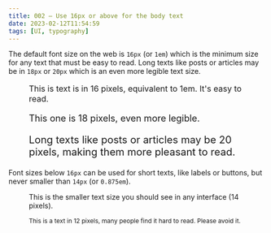 ```yaml
---
title: 002 — Use 16px or above for the body text
date: 2023-02-12T11:54:59
tags: [UI, typography]
---
```


The default font size on the web is `16px` (or `1em`) which is the minimum size
for any text that must be easy to read. Long texts like posts or articles may be
in `18px` or `20px` which is an even more legible text size.

<!-- more -->

<figure>
  <p style="font-size: 16px;">
    This is text is in 16 pixels, equivalent to 1em. It's easy to read.
  </p>
  <p style="font-size: 18px;">
    This one is 18 pixels, even more legible.
  </p>
  <p style="font-size: 20px;">
    Long texts like posts or articles may be 20 pixels, making them more pleasant to read.
  </p>
</figure>

Font sizes below `16px` can be used for short texts, like labels or buttons, but
never smaller than `14px` (or `0.875em`).

<figure>
  <p style="font-size: 14px;">
    This is the smaller text size you should see in any interface (14 pixels).
  </p>
  <p style="font-size: 12px;">
    This is a text in 12 pixels, many people find it hard to read. Please avoid it.
  </p>
</figure>
